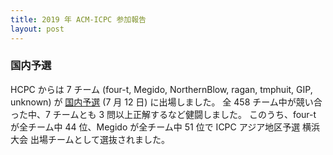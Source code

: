 ```yaml
---
title: 2019 年 ACM-ICPC 参加報告
layout: post
---
```


### 国内予選

 HCPC からは 7 チーム (four-t, Megido, NorthernBlow, ragan, tmphuit, GIP, unknown) が [国内予選](https://icpc.iisf.or.jp/2019-yokohama/2019kokunaiyosen/) (7 月 12 日) に出場しました。
全 458 チーム中が競い合った中、7 チームとも 3 問以上正解するなど健闘しました。
このうち、four-t が全チーム中 44 位、Megido が全チーム中 51 位で ICPC アジア地区予選 横浜大会 出場チームとして選抜されました。